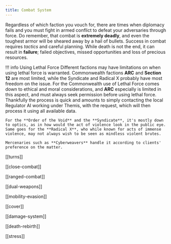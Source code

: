 ```yaml
---
title: Combat System
---
```


Regardless of which faction you vouch for, there are times when diplomacy fails and you must fight in armed conflict to defeat your adversaries through force. Do remember, that combat is **extremely deadly**, and even the toughest armor will be sheared away by a hail of bullets. Success in combat requires *tactics* and careful planning. While death is not the end, it can result in **failure**; failed objectives, missed opportunities and loss of precious resources.

!!! info Using Lethal Force
	Different factions may have limitations on when using lethal force is warranted. Commonwealth factions **ARC** and **Section 12** are most limited, while the Syndicate and Radical X probably have most freedom on the issue. For the Commonwealth use of Lethal Force comes down to ethical and moral considerations, and **ARC** especially is limited in this aspect, and must always seek permission before using lethal force. Thankfully the process is quick and amounts to simply contacting the local Regulator AI working under Themis, with the request, which will then process it using all available data.
	
	For the **Order of the Void** and the **Syndicate**, it's mostly down to optics, as in how would the act of violence look in the public eye. Same goes for the **Radical X**, who while known for acts of immense violence, may not always wish to be seen as mindless violent brutes.
	
	Mercenaries such as **Cyberweavers** handle it according to clients' preference on the matter.

[[turns]]

[[close-combat]]

[[ranged-combat]]

[[dual-weapons]]

[[mobility-evasion]]

[[cover]]

[[damage-system]]

[[death-rebirth]]

[[stress]]